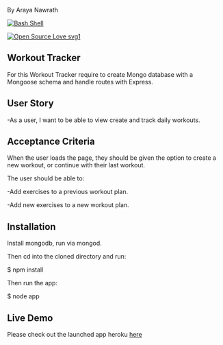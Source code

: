 
By Araya Nawrath 

[![Bash Shell](https://badges.frapsoft.com/bash/v1/bash.png?v=103)](https://github.com/ellerbrock/open-source-badges/)

[![Open Source Love svg1](https://badges.frapsoft.com/os/v1/open-source.svg?v=103)](https://github.com/ellerbrock/open-source-badges/)



##  Workout Tracker 
For this Workout Tracker require to create Mongo database with a Mongoose schema and handle routes with Express.

## User Story 
-As a user, I want to be able to view create and track daily workouts.


## Acceptance Criteria

When the user loads the page, they should be given the option to create a new workout, or continue with their last workout.

The user should be able to:

-Add exercises to a previous workout plan.

-Add new exercises to a new workout plan.

## Installation 

Install mongodb, run via mongod.

Then cd into the cloned directory and run:

$ npm install

Then run the app:

$ node app

## Live Demo  

Please check out the launched app heroku [here](https://aqueous-garden-36898.herokuapp.com/)